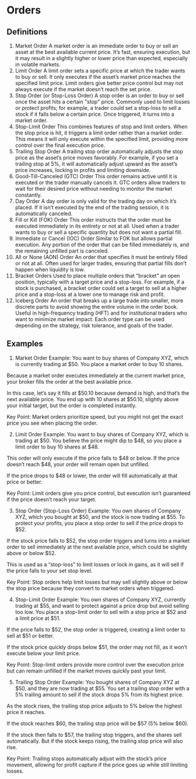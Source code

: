 # Orders
## Definitions
1. Market Order
A market order is an immediate order to buy or sell an asset at the best available current price.
It’s fast, ensuring execution, but it may result in a slightly higher or lower price than expected, especially in volatile markets.
2. Limit Order
A limit order sets a specific price at which the trader wants to buy or sell.
It only executes if the asset’s market price reaches the specified limit price.
Limit orders give better price control but may not always execute if the market doesn’t reach the set price.
3. Stop Order (or Stop-Loss Order)
A stop order is an order to buy or sell once the asset hits a certain "stop" price.
Commonly used to limit losses or protect profits; for example, a trader could set a stop-loss to sell a stock if it falls below a certain price.
Once triggered, it turns into a market order.
4. Stop-Limit Order
This combines features of stop and limit orders.
When the stop price is hit, it triggers a limit order rather than a market order.
This means it will only execute within the specified limit, providing more control over the final execution price.
5. Trailing Stop Order
A trailing stop order automatically adjusts the stop price as the asset’s price moves favorably.
For example, if you set a trailing stop at 5%, it will automatically adjust upward as the asset’s price increases, locking in profits and limiting downside.
6. Good-Till-Canceled (GTC) Order
This order remains active until it is executed or the trader manually cancels it.
GTC orders allow traders to wait for their desired price without needing to monitor the market constantly.
7. Day Order
A day order is only valid for the trading day on which it’s placed.
If it isn’t executed by the end of the trading session, it is automatically canceled.
8. Fill or Kill (FOK) Order
This order instructs that the order must be executed immediately in its entirety or not at all.
Used when a trader wants to buy or sell a specific quantity but does not want a partial fill.
9. Immediate or Cancel (IOC) Order
Similar to FOK but allows partial execution.
Any portion of the order that can be filled immediately is, and the remaining unfilled part is canceled.
10. All or None (AON) Order
An order that specifies it must be entirely filled or not at all.
Often used for larger trades, ensuring that partial fills don’t happen when liquidity is low.
11. Bracket Orders
Used to place multiple orders that "bracket" an open position, typically with a target price and a stop-loss.
For example, if a stock is purchased, a bracket order could set a target to sell at a higher price and a stop-loss at a lower one to manage risk and profit.
12. Iceberg Order
An order that breaks up a large trade into smaller, more discrete parts to avoid showing the entire volume in the order book.
Useful in high-frequency trading (HFT) and for institutional traders who want to minimize market impact.
Each order type can be used depending on the strategy, risk tolerance, and goals of the trader.


## Examples
1. Market Order
Example: You want to buy shares of Company XYZ, which is currently trading at $50. You place a market order to buy 10 shares.

Because a market order executes immediately at the current market price, your broker fills the order at the best available price.

In this case, let’s say it fills at $50.10 because demand is high, and that’s the next available price. You end up with 10 shares at $50.10, slightly above your initial target, but the order is completed instantly.

Key Point: Market orders prioritize speed, but you might not get the exact price you see when placing the order.

2. Limit Order
Example: You want to buy shares of Company XYZ, which is trading at $50. You believe the price might dip to $48, so you place a limit order to buy 10 shares at $48.

This order will only execute if the price falls to $48 or below. If the price doesn’t reach $48, your order will remain open but unfilled.

If the price drops to $48 or lower, the order will fill automatically at that price or better.

Key Point: Limit orders give you price control, but execution isn’t guaranteed if the price doesn’t reach your target.

3. Stop Order (Stop-Loss Order)
Example: You own shares of Company XYZ, which you bought at $50, and the stock is now trading at $55. To protect your profits, you place a stop order to sell if the price drops to $52.

If the stock price falls to $52, the stop order triggers and turns into a market order to sell immediately at the next available price, which could be slightly above or below $52.

This is used as a “stop-loss” to limit losses or lock in gains, as it will sell if the price falls to your set stop level.

Key Point: Stop orders help limit losses but may sell slightly above or below the stop price because they convert to market orders when triggered.

4. Stop-Limit Order
Example: You own shares of Company XYZ, currently trading at $55, and want to protect against a price drop but avoid selling too low. You place a stop-limit order to sell with a stop price at $52 and a limit price at $51.

If the price falls to $52, the stop order is triggered, creating a limit order to sell at $51 or better.

If the stock price quickly drops below $51, the order may not fill, as it won’t execute below your limit price.

Key Point: Stop-limit orders provide more control over the execution price but can remain unfilled if the market moves quickly past your limit.

5. Trailing Stop Order
Example: You bought shares of Company XYZ at $50, and they are now trading at $55. You set a trailing stop order with a 5% trailing amount to sell if the stock drops 5% from its highest price.

As the stock rises, the trailing stop price adjusts to 5% below the highest price it reaches.

If the stock reaches $60, the trailing stop price will be $57 (5% below $60).

If the stock then falls to $57, the trailing stop triggers, and the shares sell automatically. But if the stock keeps rising, the trailing stop price will also rise.

Key Point: Trailing stops automatically adjust with the stock’s price movement, allowing for profit capture if the price goes up while still limiting losses.